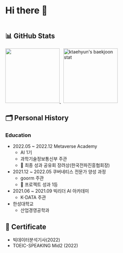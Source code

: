 # Hi there 🐶

```python
```

## 📊 GitHub Stats

<div>
  <p align="left">
    <a href="https://git.io/streak-stats">
      <img height="170" src="http://github-readme-streak-stats.herokuapp.com?user=ktaehyun&theme=tokyonight_duo&date_format=%5BY%20%5DM%20j" />
    </a>
    &nbsp;
    <a href="https://solved.ac/xoguswndeld">
      <img height="170" src="http://mazassumnida.wtf/api/v2/generate_badge?boj=xoguswndeld" alt="ktaehyun's baekjoon stat" />
    </a>
  </p>
</div>

## 🗂 Personal History
### Education

- 2022.05 ~ 2022.12 Metaverse Academy
  - AI 1기
  - 과학기술정보통신부 주관
  - 🥉 최종 성과 공유회 장려상(한국전파진흥협회장)
- 2021.12 ~ 2022.05 쿠버네티스 전문가 양성 과정
  - goorm 주관
  - 🥇 프로젝트 성과 1등
- 2021.06 ~ 2021.09 빅리더 AI 아카데미
  - K-DATA 주관
- 한성대학교
  - 산업경영공학과

## 📜 Certificate
  - 빅데이터분석기사(2022)
  - TOEIC-SPEAKING Mid2 (2022)
